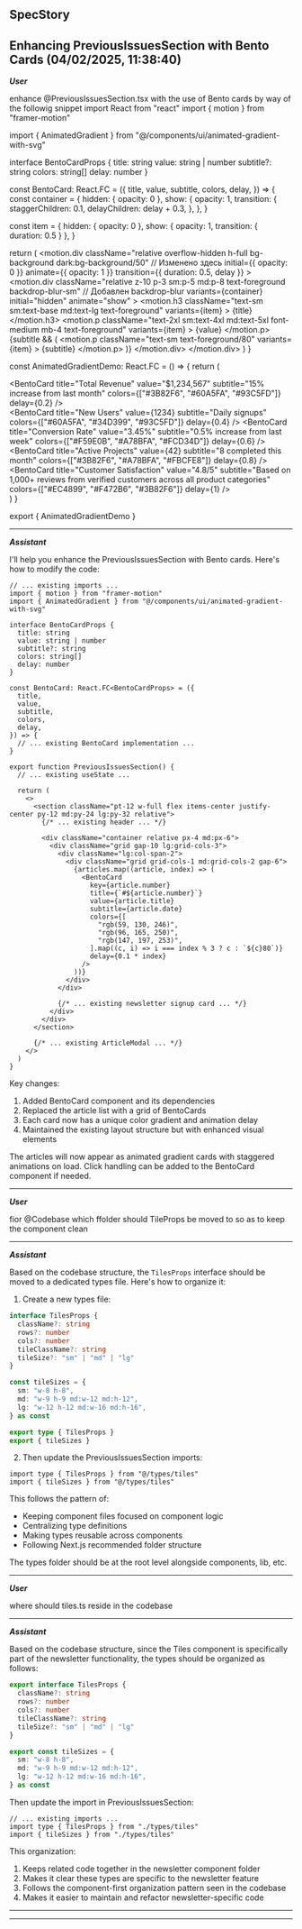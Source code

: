 ## SpecStory

## Enhancing PreviousIssuesSection with Bento Cards (04/02/2025, 11:38:40)

_**User**_

enhance @PreviousIssuesSection.tsx with the use of Bento cards by way of the followig snippet import React from "react"
import { motion } from "framer-motion"

import { AnimatedGradient } from "@/components/ui/animated-gradient-with-svg"

interface BentoCardProps {
  title: string
  value: string | number
  subtitle?: string
  colors: string[]
  delay: number
}

const BentoCard: React.FC<BentoCardProps> = ({
  title,
  value,
  subtitle,
  colors,
  delay,
}) => {
  const container = {
    hidden: { opacity: 0 },
    show: {
      opacity: 1,
      transition: {
        staggerChildren: 0.1,
        delayChildren: delay + 0.3,
      },
    },
  }

  const item = {
    hidden: { opacity: 0 },
    show: { opacity: 1, transition: { duration: 0.5 } },
  }

  return (
    <motion.div
      className="relative overflow-hidden h-full bg-background dark:bg-background/50" // Изменено здесь
      initial={{ opacity: 0 }}
      animate={{ opacity: 1 }}
      transition={{ duration: 0.5, delay }}
    >
      <AnimatedGradient colors={colors} speed={0.05} blur="medium" />
      <motion.div
        className="relative z-10 p-3 sm:p-5 md:p-8 text-foreground backdrop-blur-sm" // Добавлен backdrop-blur
        variants={container}
        initial="hidden"
        animate="show"
      >
        <motion.h3 
          className="text-sm sm:text-base md:text-lg text-foreground" 
          variants={item}
        >
          {title}
        </motion.h3>
        <motion.p
          className="text-2xl sm:text-4xl md:text-5xl font-medium mb-4 text-foreground"
          variants={item}
        >
          {value}
        </motion.p>
        {subtitle && (
          <motion.p 
            className="text-sm text-foreground/80" 
            variants={item}
          >
            {subtitle}
          </motion.p>
        )}
      </motion.div>
    </motion.div>
  )
}

const AnimatedGradientDemo: React.FC = () => {
  return (
    <div className="w-full bg-background h-full">
      <div className="grid grid-cols-1 md:grid-cols-3 grow h-full">
        <div className="md:col-span-2">
          <BentoCard
            title="Total Revenue"
            value="$1,234,567"
            subtitle="15% increase from last month"
            colors={["#3B82F6", "#60A5FA", "#93C5FD"]}
            delay={0.2}
          />
        </div>
        <BentoCard
          title="New Users"
          value={1234}
          subtitle="Daily signups"
          colors={["#60A5FA", "#34D399", "#93C5FD"]}
          delay={0.4}
        />
        <BentoCard
          title="Conversion Rate"
          value="3.45%"
          subtitle="0.5% increase from last week"
          colors={["#F59E0B", "#A78BFA", "#FCD34D"]}
          delay={0.6}
        />
        <div className="md:col-span-2">
          <BentoCard
            title="Active Projects"
            value={42}
            subtitle="8 completed this month"
            colors={["#3B82F6", "#A78BFA", "#FBCFE8"]}
            delay={0.8}
          />
        </div>
        <div className="md:col-span-3">
          <BentoCard
            title="Customer Satisfaction"
            value="4.8/5"
            subtitle="Based on 1,000+ reviews from verified customers across all product categories"
            colors={["#EC4899", "#F472B6", "#3B82F6"]}
            delay={1}
          />
        </div>
      </div>
    </div>
  )
}

export { AnimatedGradientDemo }

---

_**Assistant**_

I'll help you enhance the PreviousIssuesSection with Bento cards. Here's how to modify the code:

```typescript:components/newsletter/PreviousIssuesSection.tsx
// ... existing imports ...
import { motion } from "framer-motion"
import { AnimatedGradient } from "@/components/ui/animated-gradient-with-svg"

interface BentoCardProps {
  title: string
  value: string | number
  subtitle?: string
  colors: string[]
  delay: number
}

const BentoCard: React.FC<BentoCardProps> = ({
  title,
  value,
  subtitle,
  colors,
  delay,
}) => {
  // ... existing BentoCard implementation ...
}

export function PreviousIssuesSection() {
  // ... existing useState ...

  return (
    <>
      <section className="pt-12 w-full flex items-center justify-center py-12 md:py-24 lg:py-32 relative">
        {/* ... existing header ... */}
        
        <div className="container relative px-4 md:px-6">
          <div className="grid gap-10 lg:grid-cols-3">
            <div className="lg:col-span-2">
              <div className="grid grid-cols-1 md:grid-cols-2 gap-6">
                {articles.map((article, index) => (
                  <BentoCard
                    key={article.number}
                    title={`#${article.number}`}
                    value={article.title}
                    subtitle={article.date}
                    colors={[
                      "rgb(59, 130, 246)",
                      "rgb(96, 165, 250)",
                      "rgb(147, 197, 253)",
                    ].map((c, i) => i === index % 3 ? c : `${c}80`)}
                    delay={0.1 * index}
                  />
                ))}
              </div>
            </div>

            {/* ... existing newsletter signup card ... */}
          </div>
        </div>
      </section>
      
      {/* ... existing ArticleModal ... */}
    </>
  )
}
```

Key changes:
1. Added BentoCard component and its dependencies
2. Replaced the article list with a grid of BentoCards
3. Each card now has a unique color gradient and animation delay
4. Maintained the existing layout structure but with enhanced visual elements

The articles will now appear as animated gradient cards with staggered animations on load. Click handling can be added to the BentoCard component if needed.

---

_**User**_

fior @Codebase which ffolder should TileProps be moved to so as to keep the component clean 

---

_**Assistant**_

Based on the codebase structure, the `TilesProps` interface should be moved to a dedicated types file. Here's how to organize it:

1. Create a new types file:

```typescript:types/tiles.ts
interface TilesProps {
  className?: string
  rows?: number
  cols?: number
  tileClassName?: string
  tileSize?: "sm" | "md" | "lg"
}

const tileSizes = {
  sm: "w-8 h-8",
  md: "w-9 h-9 md:w-12 md:h-12",
  lg: "w-12 h-12 md:w-16 md:h-16",
} as const

export type { TilesProps }
export { tileSizes }
```

2. Then update the PreviousIssuesSection imports:

```typescript:components/newsletter/PreviousIssuesSection.tsx
import type { TilesProps } from "@/types/tiles"
import { tileSizes } from "@/types/tiles"
```

This follows the pattern of:
- Keeping component files focused on component logic
- Centralizing type definitions
- Making types reusable across components
- Following Next.js recommended folder structure

The types folder should be at the root level alongside components, lib, etc.

---

_**User**_

where should tiles.ts reside in the codebase

---

_**Assistant**_

Based on the codebase structure, since the Tiles component is specifically part of the newsletter functionality, the types should be organized as follows:

```typescript:components/newsletter/types/tiles.ts
export interface TilesProps {
  className?: string
  rows?: number
  cols?: number
  tileClassName?: string
  tileSize?: "sm" | "md" | "lg"
}

export const tileSizes = {
  sm: "w-8 h-8",
  md: "w-9 h-9 md:w-12 md:h-12",
  lg: "w-12 h-12 md:w-16 md:h-16",
} as const
```

Then update the import in PreviousIssuesSection:

```typescript:components/newsletter/PreviousIssuesSection.tsx
// ... existing imports ...
import type { TilesProps } from "./types/tiles"
import { tileSizes } from "./types/tiles"
```

This organization:
1. Keeps related code together in the newsletter component folder
2. Makes it clear these types are specific to the newsletter feature
3. Follows the component-first organization pattern seen in the codebase
4. Makes it easier to maintain and refactor newsletter-specific code

---



---

